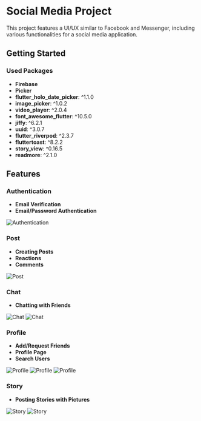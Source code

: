 # Social Media Project

This project features a UI/UX similar to Facebook and Messenger, including various functionalities for a social media application.

## Getting Started

### Used Packages

- **Firebase**
- **Picker**
- **flutter_holo_date_picker**: ^1.1.0
- **image_picker**: ^1.0.2
- **video_player**: ^2.0.4
- **font_awesome_flutter**: ^10.5.0
- **jiffy**: ^6.2.1
- **uuid**: ^3.0.7
- **flutter_riverpod**: ^2.3.7
- **fluttertoast**: ^8.2.2
- **story_view**: ^0.16.5
- **readmore**: ^2.1.0

## Features

### Authentication
- **Email Verification**
- **Email/Password Authentication**
  
![Authentication](https://github.com/user-attachments/assets/b075ec86-f9ea-43dd-b3eb-17e8f7dd313a)

### Post
- **Creating Posts**
- **Reactions**
- **Comments**

![Post](https://github.com/user-attachments/assets/9c24eb3c-f5aa-4774-aa7c-bf2e25dabeef)

### Chat
- **Chatting with Friends**

![Chat](https://github.com/user-attachments/assets/d0887204-f62b-4e4d-b8b5-e3af693dadc1)
![Chat](https://github.com/user-attachments/assets/cf6f1eed-f720-43b7-b8bb-a01fdbde672c)

### Profile
- **Add/Request Friends**
- **Profile Page**
- **Search Users**

![Profile](https://github.com/user-attachments/assets/388e0a33-ba24-4f70-84dd-1a20cbe74ee0)
![Profile](https://github.com/user-attachments/assets/357204b1-4c66-4d02-8565-2e1cf84c3d23)
![Profile](https://github.com/user-attachments/assets/ab0b409a-bdcf-4977-9fb2-e75c8baa2eb4)

### Story
- **Posting Stories with Pictures**

![Story](https://github.com/user-attachments/assets/2403bb33-36ea-418e-8a64-7dc0bb8bef58)
![Story](https://github.com/user-attachments/assets/f07e8aed-b7cb-4dbd-83fb-5f54fbaeb060)
